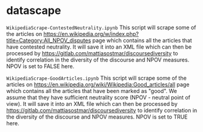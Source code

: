 # datascape

`WikipediaScrape-ContestedNeutrality.ipynb`
This script will scrape some of the articles on https://en.wikipedia.org/w/index.php?title=Category:All_NPOV_disputes page which contains all the articles that have contested neutrality. It will save it into an XML file which can then be processed by https://gitlab.com/mattiasostmar/discoursediversity to identify correlation in the diversity of the discourse and NPOV measures. NPOV is set to FALSE here.

`WikipediaScrape-GoodArticles.ipynb`
This script will scrape some of the articles on https://en.wikipedia.org/wiki/Wikipedia:Good_articles/all page which contains all the articles that have been marked as "good". We assume that they have sufficient neutrality score (NPOV - neutral point of view). It will save it into an XML file which can then be processed by https://gitlab.com/mattiasostmar/discoursediversity to identify correlation in the diversity of the discourse and NPOV measures. NPOV is set to TRUE here.

